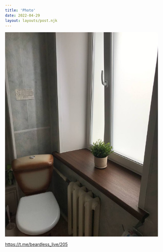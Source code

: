 ```yaml
---
title: 'Photo'
date: 2022-04-29
layout: layouts/post.njk
---
```


![](/img/AgACAgIAAx0CVDWW-AADzWJrhGZJZN5QCpLDeledFWfQGFJZAALjuDEboWxYS0GWPU7ubkGeAQADAgADcwADJAQ.jpg
)


https://t.me/beardless_live/205